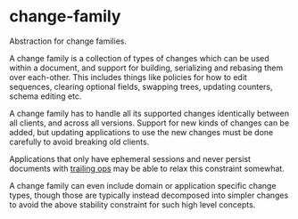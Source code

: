 # change-family

Abstraction for change families.

A change family is a collection of types of changes which can be used within a document, and support for building, serializing and rebasing them over each-other.
This includes things like policies for how to edit sequences, clearing optional fields, swapping trees, updating counters, schema editing etc.

A change family has to handle all its supported changes identically between all clients, and across all versions.
Support for new kinds of changes can be added, but updating applications to use the new changes must be done carefully to avoid breaking old clients.

Applications that only have ephemeral sessions and never persist documents with [trailing ops](../../../../README.md#trailing-ops) may be able to relax this constraint somewhat.

A change family can even include domain or application specific change types,
though those are typically instead decomposed into simpler changes to avoid the above stability constraint for such high level concepts.

